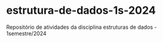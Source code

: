 # estrutura-de-dados-1s-2024
Repositório de atividades da disciplina estruturas de dados - 1semestre/2024
